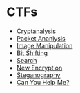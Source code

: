 # CTFs

- [Cryptanalysis](https://github.com/Omar-Said-4/Security_Project/tree/main/CTFs/CTF-1%20(Cryptanalysis))
- [Packet Ananlysis](https://github.com/Omar-Said-4/Security_Project/tree/main/CTFs/CTF-2%20(Packet%20Analysis))
- [Image Manipulation](https://github.com/Omar-Said-4/Security_Project/tree/main/CTFs/CTF-3%20(Image%20Manipulation))
- [Bit Shifting](https://github.com/Omar-Said-4/Security_Project/tree/main/CTFs/CTF-4%20(Bit%20Shifting))
- [Search](https://github.com/Omar-Said-4/Security_Project/tree/main/CTFs/CTF-5%20(Search))
- [New Encryption](https://github.com/Omar-Said-4/Security_Project/tree/main/CTFs/CTF-6%20(New%20Encryption))
- [Steganography](https://github.com/Omar-Said-4/Security_Project/tree/main/CTFs/CTF-7%20(Steganography))
- [Can You Help Me?](https://github.com/Omar-Said-4/Security_Project/tree/main/CTFs/CTF-8%20(Can%20You%20Help%20Me))

